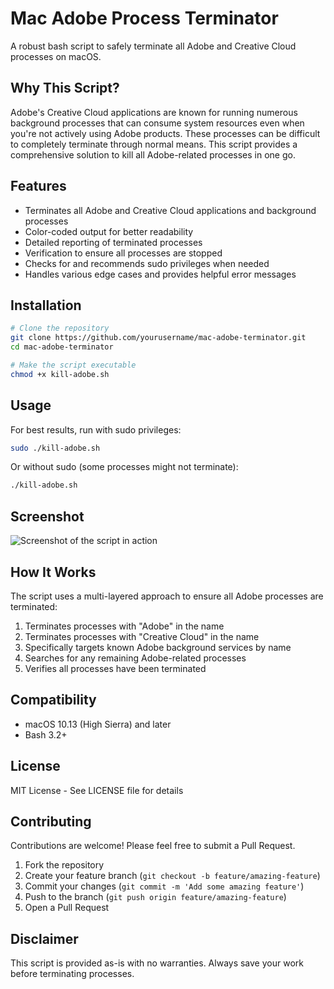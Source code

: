 # Mac Adobe Process Terminator

A robust bash script to safely terminate all Adobe and Creative Cloud processes on macOS.

## Why This Script?

Adobe's Creative Cloud applications are known for running numerous background processes that can consume system resources even when you're not actively using Adobe products. These processes can be difficult to completely terminate through normal means. This script provides a comprehensive solution to kill all Adobe-related processes in one go.

## Features

- Terminates all Adobe and Creative Cloud applications and background processes
- Color-coded output for better readability
- Detailed reporting of terminated processes
- Verification to ensure all processes are stopped
- Checks for and recommends sudo privileges when needed
- Handles various edge cases and provides helpful error messages

## Installation

```bash
# Clone the repository
git clone https://github.com/yourusername/mac-adobe-terminator.git
cd mac-adobe-terminator

# Make the script executable
chmod +x kill-adobe.sh
```

## Usage

For best results, run with sudo privileges:

```bash
sudo ./kill-adobe.sh
```

Or without sudo (some processes might not terminate):

```bash
./kill-adobe.sh
```

## Screenshot

![Screenshot of the script in action](screenshot.png)

## How It Works

The script uses a multi-layered approach to ensure all Adobe processes are terminated:

1. Terminates processes with "Adobe" in the name
2. Terminates processes with "Creative Cloud" in the name
3. Specifically targets known Adobe background services by name
4. Searches for any remaining Adobe-related processes
5. Verifies all processes have been terminated

## Compatibility

- macOS 10.13 (High Sierra) and later
- Bash 3.2+

## License

MIT License - See LICENSE file for details

## Contributing

Contributions are welcome! Please feel free to submit a Pull Request.

1. Fork the repository
2. Create your feature branch (`git checkout -b feature/amazing-feature`)
3. Commit your changes (`git commit -m 'Add some amazing feature'`)
4. Push to the branch (`git push origin feature/amazing-feature`)
5. Open a Pull Request

## Disclaimer

This script is provided as-is with no warranties. Always save your work before terminating processes.